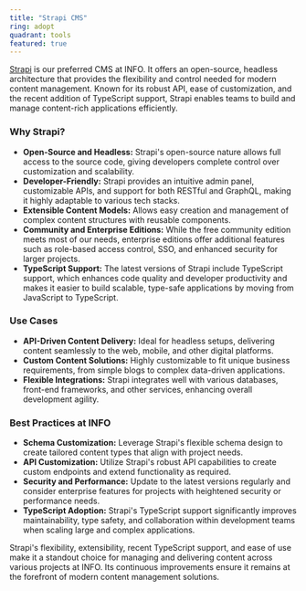 ```yaml
---
title: "Strapi CMS"
ring: adopt
quadrant: tools
featured: true
---
```


[Strapi](https://strapi.io/) is our preferred CMS at INFO. It offers an open-source, headless architecture that provides the flexibility and control needed for modern content management. Known for its robust API, ease of customization, and the recent addition of TypeScript support, Strapi enables teams to build and manage content-rich applications efficiently.

### Why Strapi?

- **Open-Source and Headless:** Strapi's open-source nature allows full access to the source code, giving developers complete control over customization and scalability.
- **Developer-Friendly:** Strapi provides an intuitive admin panel, customizable APIs, and support for both RESTful and GraphQL, making it highly adaptable to various tech stacks.
- **Extensible Content Models:** Allows easy creation and management of complex content structures with reusable components.
- **Community and Enterprise Editions:** While the free community edition meets most of our needs, enterprise editions offer additional features such as role-based access control, SSO, and enhanced security for larger projects.
- **TypeScript Support:** The latest versions of Strapi include TypeScript support, which enhances code quality and developer productivity and makes it easier to build scalable, type-safe applications by moving from JavaScript to TypeScript.

### Use Cases

- **API-Driven Content Delivery:** Ideal for headless setups, delivering content seamlessly to the web, mobile, and other digital platforms.
- **Custom Content Solutions:** Highly customizable to fit unique business requirements, from simple blogs to complex data-driven applications.
- **Flexible Integrations:** Strapi integrates well with various databases, front-end frameworks, and other services, enhancing overall development agility.

### Best Practices at INFO

- **Schema Customization:** Leverage Strapi's flexible schema design to create tailored content types that align with project needs.
- **API Customization:** Utilize Strapi's robust API capabilities to create custom endpoints and extend functionality as required.
- **Security and Performance:** Update to the latest versions regularly and consider enterprise features for projects with heightened security or performance needs.
- **TypeScript Adoption:** Strapi's TypeScript support significantly improves maintainability, type safety, and collaboration within development teams when scaling large and complex applications.

Strapi's flexibility, extensibility, recent TypeScript support, and ease of use make it a standout choice for managing and delivering content across various projects at INFO. Its continuous improvements ensure it remains at the forefront of modern content management solutions.